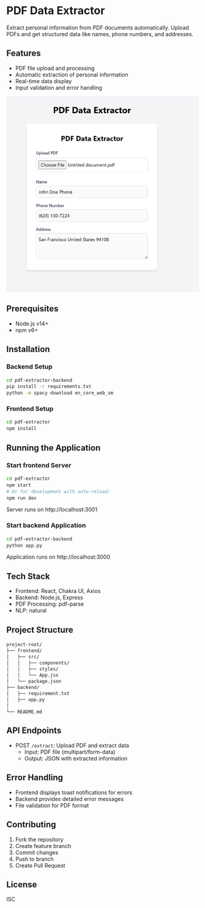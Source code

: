 # PDF Data Extractor

Extract personal information from PDF documents automatically. Upload PDFs and get structured data like names, phone numbers, and addresses.

## Features
- PDF file upload and processing
- Automatic extraction of personal information
- Real-time data display
- Input validation and error handling

![preview](image.png)

## Prerequisites
- Node.js v14+
- npm v6+

## Installation

### Backend Setup
```bash
cd pdf-extractor-backend
pip install -r requirements.txt
python -m spacy download en_core_web_sm
```

### Frontend Setup
```bash
cd pdf-extractor
npm install
```

## Running the Application

### Start frontend Server
```bash
cd pdf-extractor
npm start
# Or for development with auto-reload:
npm run dev
```
Server runs on http://localhost:3001

### Start backend Application
```bash
cd pdf-extractor-backend
python app.py
```
Application runs on http://localhost:3000

## Tech Stack
- Frontend: React, Chakra UI, Axios
- Backend: Node.js, Express
- PDF Processing: pdf-parse
- NLP: natural


## Project Structure
```
project-root/
├── frontend/
│   ├── src/
│   │   ├── components/
│   │   ├── styles/
│   │   └── App.jsx
│   └── package.json
├── backend/
│   ├── requirement.txt
│   ├── app.py
│  
└── README.md
```

## API Endpoints
- POST `/extract`: Upload PDF and extract data
  - Input: PDF file (multipart/form-data)
  - Output: JSON with extracted information

## Error Handling
- Frontend displays toast notifications for errors
- Backend provides detailed error messages
- File validation for PDF format

## Contributing
1. Fork the repository
2. Create feature branch
3. Commit changes
4. Push to branch
5. Create Pull Request

## License
ISC